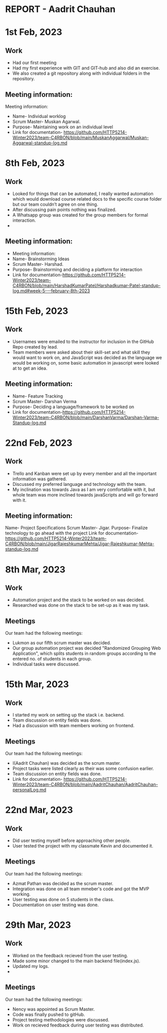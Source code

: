 # REPORT - Aadrit Chauhan

# 1st Feb, 2023

## Work
- Had our first meeting
- Had my first experience with GIT and GIT-hub and also did an exercise.
- We also created a git repository along with individual folders in the repository. 

## Meeting information:
Meeting information:
- Name- Individual worklog
- Scrum Master- Muskan Agarwal.
- Purpose- Maintaining work on an individual level
- Link for documentation- https://github.com/HTTP5214-Winter2023/team-C4RBON/blob/main/MuskanAggarwal/Muskan-Aggarwal-standup-log.md

# 8th Feb, 2023

## Work
- Looked for things that can be automated, I really wanted automation which would download course related docs to the specific course folder but our team couldn’t agree on one thing.
- After discussing pain points nothing was finalized.
- A Whatsapp group was created for the group members for formal interaction.
- 
## Meeting information:
- Meeting information:
- Name- Brainstorming Ideas
- Scrum Master-  Harshad.
- Purpose- Brainstorming and deciding a platform for interaction
- Link for documentation-https://github.com/HTTP5214-Winter2023/team-C4RBON/blob/main/HarshadKumarPatel/Harshadkumar-Patel-standup-log.md#week-5---february-8th-2023

# 15th Feb, 2023

## Work
- Usernames were emailed to the instructor for inclusion in the GitHub Repo created by lead.
- Team members were asked about their skill-set and what skill they would want to work on, and JavaScript was decided as the language we would be working on, some basic automation in javascript were looked at to get an idea.


## Meeting information:
- Name- Feature Tracking
- Scrum Master- Darshan Verma
- Purpose- Deciding a language/framework to be worked on
- Link for documentation-https://github.com/HTTP5214-Winter2023/team-C4RBON/blob/main/DarshanVarma/Darshan-Varma-Standup-log.md

# 22nd Feb, 2023

## Work

- Trello and Kanban were set up by every member and all the important information was gathered.
- Discussed my preferred language and technology with the team.
- My inclination was towards Java as I am very comfortable with it, but whole team was more inclined towards javaScripts and will go forward with it.

## Meeting information:
Name- Project Specifications 
Scrum Master- Jigar.
Purpose- Finalize technology to go ahead with the project
Link for documentation- https://github.com/HTTP5214-Winter2023/team-C4RBON/blob/main/JigarRajeshkumarMehta/Jigar-Rajeshkumar-Mehta-standup-log.md


# 8th Mar, 2023

## Work
- Automation project and the stack to be worked on was decided.
- Researched was done on the stack to be set-up as it was my task.

## Meetings
Our team had the following meetings:

- Lukmon as our fifth scrum master was decided.
- Our group automation project was decided "Randomized Grouping Web Application", which splits students in random groups according to the entered no. of students in each group.
- Individual tasks were discussed.

# 15th Mar, 2023

## Work
- I started my work on setting up the stack i.e. backend.
- Team discussion on entity fields was done.
- Had a discussion with team members working on frontend. 

## Meetings
Our team had the following meetings:

- I(Aadrit Chauhan) was decided as the scrum master.
- Project tasks were listed clearly as their was some confusion earlier.
- Team discussion on entity fields was done.
- Link for documentation- https://github.com/HTTP5214-Winter2023/team-C4RBON/blob/main/AadritChauhan/AadritChauhan-personalLog.md

# 22nd Mar, 2023

## Work
- Did user testing myself before approaching other people.
- User tested the project with my classmate Kevin and documented it.

## Meetings
Our team had the following meetings:

- Azmat Pathan was decided as the scrum master.
- Integration was done on all team mmeber's code and got the MVP working.
- User testing was done on 5 students  in the class.
- Documentation on user testing was done.

# 29th Mar, 2023

## Work
- Worked on the feedback recieved from the user testing.
- Made some minor changed to the main backend file(index.js).
- Updated my logs.
- 
## Meetings
Our team had the following meetings:

- Nency was appointed as Scrum Master.
- Code was finally pushed to gitHub.
- Project testing methodologies were discussed.
- Work on recieved feedback during user testing was distributed.


